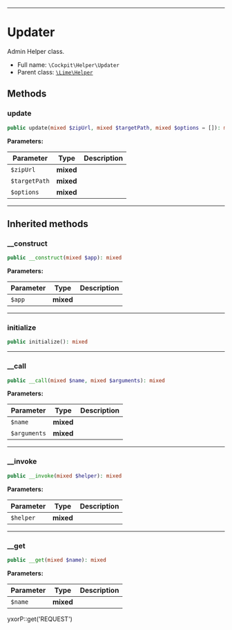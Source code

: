 ***

# Updater

Admin Helper class.

* Full name: `\Cockpit\Helper\Updater`
* Parent class: [`\Lime\Helper`](../../Lime/Helper.md)

## Methods

### update

```php
public update(mixed $zipUrl, mixed $targetPath, mixed $options = []): mixed
```

**Parameters:**

| Parameter | Type | Description |
|-----------|------|-------------|
| `$zipUrl` | **mixed** |  |
| `$targetPath` | **mixed** |  |
| `$options` | **mixed** |  |

***

## Inherited methods

### __construct

```php
public __construct(mixed $app): mixed
```

**Parameters:**

| Parameter | Type | Description |
|-----------|------|-------------|
| `$app` | **mixed** |  |

***

### initialize

```php
public initialize(): mixed
```

***

### __call

```php
public __call(mixed $name, mixed $arguments): mixed
```

**Parameters:**

| Parameter | Type | Description |
|-----------|------|-------------|
| `$name` | **mixed** |  |
| `$arguments` | **mixed** |  |

***

### __invoke

```php
public __invoke(mixed $helper): mixed
```

**Parameters:**

| Parameter | Type | Description |
|-----------|------|-------------|
| `$helper` | **mixed** |  |

***

### __get

```php
public __get(mixed $name): mixed
```

**Parameters:**

| Parameter | Type | Description |
|-----------|------|-------------|
| `$name` | **mixed** |  |

yxorP::get('REQUEST')

